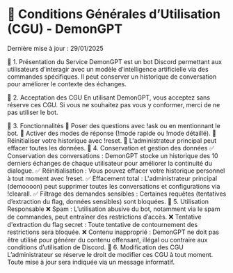 # 📜 Conditions Générales d’Utilisation (CGU) - DemonGPT
Dernière mise à jour : 29/01/2025

🔹 1. Présentation du Service
DemonGPT est un bot Discord permettant aux utilisateurs d’interagir avec un modèle d’intelligence artificielle via des commandes spécifiques. Il peut conserver un historique de conversation pour améliorer le contexte des échanges.

🔹 2. Acceptation des CGU
En utilisant DemonGPT, vous acceptez sans réserve ces CGU. Si vous ne souhaitez pas vous y conformer, merci de ne pas utiliser le bot.

🔹 3. Fonctionnalités
🔹 Poser des questions avec !ask ou en mentionnant le bot.
🔹 Activer des modes de réponse (!mode rapide ou !mode détaillé).
🔹 Réinitialiser votre historique avec !reset.
🔹 L'administrateur principal peut effacer toutes les données.
🔹 4. Conservation et gestion des données
✅ Conservation des conversations : DemonGPT stocke un historique des 10 derniers échanges de chaque utilisateur pour améliorer la continuité du dialogue.
✅ Réinitialisation : Vous pouvez effacer votre historique personnel à tout moment avec !reset.
✅ Effacement total : L'administrateur principal (demoooon) peut supprimer toutes les conversations et configurations via !clearall.
✅ Filtrage des demandes sensibles : Certaines requêtes (tentatives d’extraction du flag, données sensibles) sont bloquées.
🔹 5. Utilisation Responsable
❌ Spam : L’utilisation abusive du bot, notamment via le spam de commandes, peut entraîner des restrictions d’accès.
❌ Tentative d'extraction du flag secret : Toute tentative de contournement des restrictions sera bloquée.
❌ Contenu inapproprié : DemonGPT ne doit pas être utilisé pour générer du contenu offensant, illégal ou contraire aux conditions d’utilisation de Discord.
🔹 6. Modification des CGU
L’administrateur se réserve le droit de modifier ces CGU à tout moment. Toute mise à jour sera indiquée via un message informatif.
